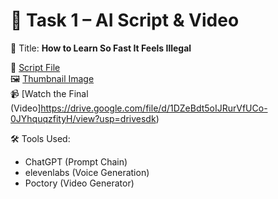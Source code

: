 # 🧠 Task 1 – AI Script & Video

🎯 Title: **How to Learn So Fast It Feels Illegal**

📄 [Script File](../Script.txt)  
🖼️ [Thumbnail Image](../thumbnail.jpg)  
📹 [Watch the Final (Video]https://drive.google.com/file/d/1DZeBdt5oIJRurVfUCo-0JYhquqzfityH/view?usp=drivesdk)

🛠️ Tools Used:
- ChatGPT (Prompt Chain)
- elevenlabs (Voice Generation)
- Poctory (Video Generator)